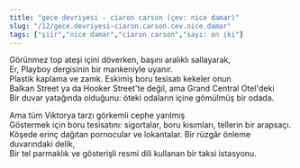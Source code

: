 ```yaml
---
title: "gece devriyesi - ciaron carson (çev: nice damar)"
slug: "/12/gece.devriyesi-ciaron.carson.cev.nice.damar"
tags: ["şiir","nice damar","ciaron carson","sayı: on iki"]
---
```

Görünmez top ateşi içini döverken, başını aralıklı sallayarak,    
Er, Playboy dergisinin bir mankeniyle uyanır.  
Plastik kaplama ve zamk. Eskimiş boru tesisatı kekeler onun  
Balkan Street ya da Hooker Street'te değil, ama Grand Central Otel'deki  
Bir duvar yatağında olduğunu: öteki odaların içine gömülmüş bir odada.

Ama tüm Viktorya tarzı görkemli cephe yarılmış  
Göstermek için boru tesisatını: sigortalar, boru kısımları, tellerin bir
arapsaçı.  
Köşede erinç dağıtan pornocular ve lokantalar. Bir rüzgâr önleme
duvarındaki delik,  
Bir tel parmaklık ve gösterişli resmi dili kullanan bir taksi istasyonu.
